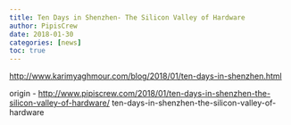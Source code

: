 ```yaml
---
title: Ten Days in Shenzhen- The Silicon Valley of Hardware
author: PipisCrew
date: 2018-01-30
categories: [news]
toc: true
---
```


http://www.karimyaghmour.com/blog/2018/01/ten-days-in-shenzhen.html

origin - http://www.pipiscrew.com/2018/01/ten-days-in-shenzhen-the-silicon-valley-of-hardware/ ten-days-in-shenzhen-the-silicon-valley-of-hardware